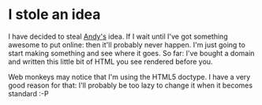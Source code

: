 # I stole an idea

I have decided to steal [Andy's](http://www.andysmith.co.uk) idea. If I wait until I've got something awesome to put online: then it'll probably never happen. I'm just going to start making something and see where it goes. So far: I've bought a domain and written this little bit of HTML you see rendered before you.
 
Web monkeys may notice that I'm using the HTML5 doctype. I have a very good reason for that: I'll probably be too lazy to change it when it becomes standard :-P
